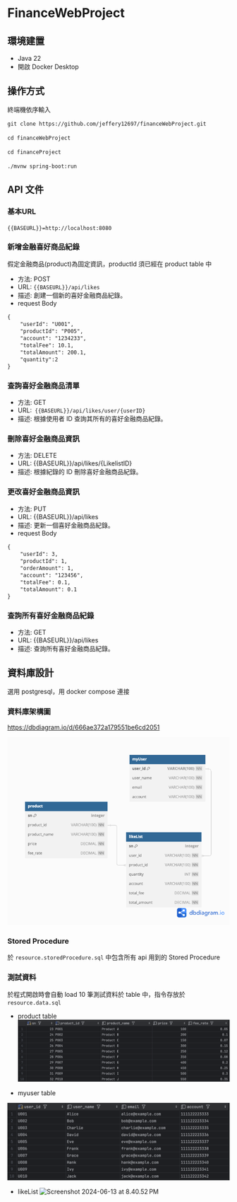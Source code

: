 # FinanceWebProject

## 環境建置

* Java 22
* 開啟 Docker Desktop

## 操作方式

終端機依序輸入

```
git clone https://github.com/jeffery12697/financeWebProject.git

cd financeWebProject

cd financeProject

./mvnw spring-boot:run
```

## API 文件

### 基本URL

`{{BASEURL}}=http://localhost:8080`

### 新增金融喜好商品紀錄
假定金融商品(product)為固定資訊，productId 須已經在 product table 中

* 方法: POST
* URL: `{{BASEURL}}/api/likes`
* 描述: 創建一個新的喜好金融商品紀錄。
* request Body
```
{
    "userId": "U001",
    "productId": "P005",
    "account": "1234233",
    "totalFee": 10.1,
    "totalAmount": 200.1,
    "quantity":2
}

```

### 查詢喜好金融商品清單

* 方法: GET
* URL:` {{BASEURL}}/api/likes/user/{userID}`
* 描述: 根據使用者 ID 查詢其所有的喜好金融商品紀錄。

### 刪除喜好金融商品資訊


* 方法: DELETE
* URL: {{BASEURL}}/api/likes/{LikelistID}
* 描述: 根據紀錄的 ID 刪除喜好金融商品紀錄。


### 更改喜好金融商品資訊

* 方法: PUT
* URL: {{BASEURL}}/api/likes
* 描述: 更新一個喜好金融商品紀錄。
* request Body
```
{
    "userId": 3,
    "productId": 1,
    "orderAmount": 1,
    "account": "123456",
    "totalFee": 0.1,
    "totalAmount": 0.1
}
```

### 查詢所有喜好金融商品紀錄

* 方法: GET
* URL: {{BASEURL}}/api/likes
* 描述: 查詢所有喜好金融商品紀錄。


## 資料庫設計

選用 postgresql，用 docker compose 連接

### 資料庫架構圖

https://dbdiagram.io/d/666ae372a179551be6cd2051

![Untitled](./image/DatabaseDiagram.png)

### Stored Procedure

於 `resource.storedProcedure.sql` 中包含所有 api 用到的 Stored Procedure

### 測試資料

於程式開啟時會自動 load 10 筆測試資料於 table 中，指令存放於 `resource.data.sql`

* product table
![Screenshot 2024-06-13 at 8.41.32 PM](./image/ProductTable.png)

* myuser table

![Screenshot 2024-06-13 at 8.41.53 PM](./image/MyUserTable.png)



* likeList
![Screenshot 2024-06-13 at 8.40.52 PM](./image/LikeList.png)
